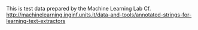 This is test data prepared by the Machine Learning Lab
Cf. http://machinelearning.inginf.units.it/data-and-tools/annotated-strings-for-learning-text-extractors